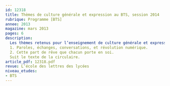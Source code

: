 ```yaml
---
id: 12318
title: Thèmes de culture générale et expression au BTS, session 2014
rubrique: Programme [BTS]
annee: 2013
magazine: mars 2013
pages: 6
description: 
  Les thèmes retenus pour l’enseignement de culture générale et expression en deuxième année de BTS seront les suivants à la session de 2014 :
  1. Paroles, échanges, conversations, et révolution numérique.
  2. Cette part de rêve que chacun porte en soi.
  Suit le texte de la circulaire.
article_pdf: 12318.pdf
revue: L’école des lettres des lycées
niveau_etudes:
- BTS
---
```

